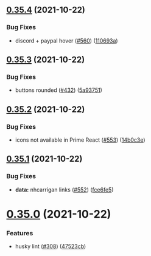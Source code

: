 ## [0.35.4](https://github.com/EddieHubCommunity/LinkFree/compare/v0.35.3...v0.35.4) (2021-10-22)


### Bug Fixes

* discord + paypal hover ([#560](https://github.com/EddieHubCommunity/LinkFree/issues/560)) ([110693a](https://github.com/EddieHubCommunity/LinkFree/commit/110693a25ee477b3341b4ca2e36f28cd9c24b273))



## [0.35.3](https://github.com/EddieHubCommunity/LinkFree/compare/v0.35.2...v0.35.3) (2021-10-22)


### Bug Fixes

* buttons rounded ([#432](https://github.com/EddieHubCommunity/LinkFree/issues/432)) ([5a93751](https://github.com/EddieHubCommunity/LinkFree/commit/5a9375198b1fb071ad022735ce41251774dd2258))



## [0.35.2](https://github.com/EddieHubCommunity/LinkFree/compare/v0.35.1...v0.35.2) (2021-10-22)


### Bug Fixes

* icons not available in Prime React ([#553](https://github.com/EddieHubCommunity/LinkFree/issues/553)) ([14b0c3e](https://github.com/EddieHubCommunity/LinkFree/commit/14b0c3e53a2110ea4fb7a03d41f921c927e5932b))



## [0.35.1](https://github.com/EddieHubCommunity/LinkFree/compare/v0.35.0...v0.35.1) (2021-10-22)


### Bug Fixes

* **data:** nhcarrigan links ([#552](https://github.com/EddieHubCommunity/LinkFree/issues/552)) ([fce6fe5](https://github.com/EddieHubCommunity/LinkFree/commit/fce6fe514c40436b2b7c2b5a295405b28a3401bc))



# [0.35.0](https://github.com/EddieHubCommunity/LinkFree/compare/v0.34.1...v0.35.0) (2021-10-22)


### Features

* husky lint ([#308](https://github.com/EddieHubCommunity/LinkFree/issues/308)) ([47523cb](https://github.com/EddieHubCommunity/LinkFree/commit/47523cb85a1d44cb336434d6763122a37c340c99))



